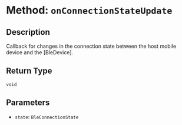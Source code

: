 # Method: `onConnectionStateUpdate`

## Description

Callback for changes in the connection state between the host mobile device and the [BleDevice].

## Return Type
`void`

## Parameters

- `state`: `BleConnectionState`
